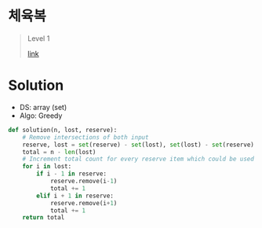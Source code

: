 # 체육복

> Level 1
>
> [link](https://programmers.co.kr/learn/courses/30/lessons/42862#)

# Solution

- DS: array (set)
- Algo: Greedy

```python
def solution(n, lost, reserve):
    # Remove intersections of both input
    reserve, lost = set(reserve) - set(lost), set(lost) - set(reserve)
    total = n - len(lost)
    # Increment total count for every reserve item which could be used
    for i in lost:
        if i - 1 in reserve:
            reserve.remove(i-1)
            total += 1
        elif i + 1 in reserve:
            reserve.remove(i+1)
            total += 1
    return total
```
